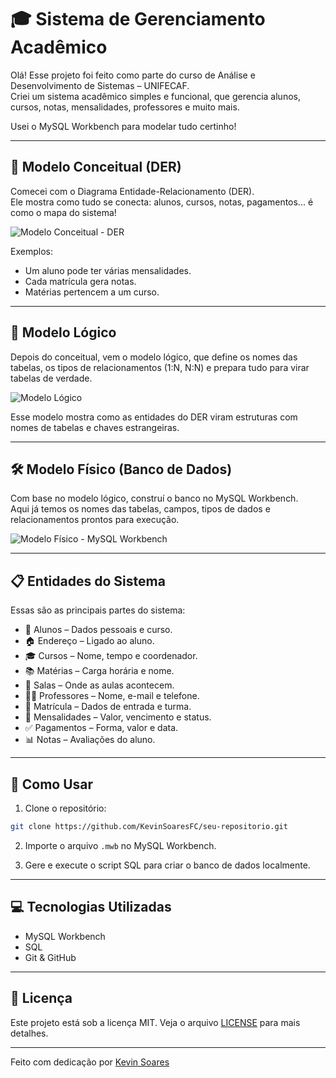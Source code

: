 # 🎓 Sistema de Gerenciamento Acadêmico

Olá! Esse projeto foi feito como parte do curso de Análise e Desenvolvimento de Sistemas – UNIFECAF.  
Criei um sistema acadêmico simples e funcional, que gerencia alunos, cursos, notas, mensalidades, professores e muito mais.

Usei o MySQL Workbench para modelar tudo certinho!

---

## 🧠 Modelo Conceitual (DER)

Comecei com o Diagrama Entidade-Relacionamento (DER).  
Ele mostra como tudo se conecta: alunos, cursos, notas, pagamentos... é como o mapa do sistema!

![Modelo Conceitual - DER](imagens/modelo-conceitual.png)

Exemplos:
- Um aluno pode ter várias mensalidades.
- Cada matrícula gera notas.
- Matérias pertencem a um curso.

---

## 🔄 Modelo Lógico

Depois do conceitual, vem o modelo lógico, que define os nomes das tabelas, os tipos de relacionamentos (1:N, N:N) e prepara tudo para virar tabelas de verdade.

![Modelo Lógico](imagens/modelo-logico.png)

Esse modelo mostra como as entidades do DER viram estruturas com nomes de tabelas e chaves estrangeiras.

---

## 🛠 Modelo Físico (Banco de Dados)

Com base no modelo lógico, construí o banco no MySQL Workbench.  
Aqui já temos os nomes das tabelas, campos, tipos de dados e relacionamentos prontos para execução.

![Modelo Físico - MySQL Workbench](imagens/modelo-fisico.png)

---

## 📋 Entidades do Sistema

Essas são as principais partes do sistema:

- 👤 Alunos – Dados pessoais e curso.  
- 🏠 Endereço – Ligado ao aluno.  
- 🎓 Cursos – Nome, tempo e coordenador.  
- 📚 Matérias – Carga horária e nome.  
- 🏫 Salas – Onde as aulas acontecem.  
- 👨‍🏫 Professores – Nome, e-mail e telefone.  
- 📝 Matrícula – Dados de entrada e turma.  
- 💸 Mensalidades – Valor, vencimento e status.  
- ✅ Pagamentos – Forma, valor e data.  
- 📊 Notas – Avaliações do aluno.  

---

## 🚀 Como Usar

1. Clone o repositório:
```bash
git clone https://github.com/KevinSoaresFC/seu-repositorio.git
```

2. Importe o arquivo `.mwb` no MySQL Workbench.

3. Gere e execute o script SQL para criar o banco de dados localmente.

---

## 💻 Tecnologias Utilizadas

- MySQL Workbench  
- SQL  
- Git & GitHub  

---

## 📄 Licença

Este projeto está sob a licença MIT. Veja o arquivo [LICENSE](LICENSE) para mais detalhes.

---

Feito com dedicação por [Kevin Soares](https://github.com/KevinSoaresFC)
